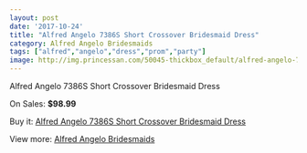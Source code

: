 ```yaml
---
layout: post
date: '2017-10-24'
title: "Alfred Angelo 7386S Short Crossover Bridesmaid Dress"
category: Alfred Angelo Bridesmaids
tags: ["alfred","angelo","dress","prom","party"]
image: http://img.princessan.com/50045-thickbox_default/alfred-angelo-7386s-short-crossover-bridesmaid-dress.jpg
---
```

Alfred Angelo 7386S Short Crossover Bridesmaid Dress

On Sales: **$98.99**
<a href="https://www.princessan.com/en/alfred-angelo-bridesmaids/22574-alfred-angelo-7386s-short-crossover-bridesmaid-dress.html"><amp-img layout="responsive" width="600" height="600" src="//img.princessan.com/50045-thickbox_default/alfred-angelo-7386s-short-crossover-bridesmaid-dress.jpg" alt="Alfred Angelo 7386S Short Crossover Bridesmaid Dress 0" /></a>
<a href="https://www.princessan.com/en/alfred-angelo-bridesmaids/22574-alfred-angelo-7386s-short-crossover-bridesmaid-dress.html"><amp-img layout="responsive" width="600" height="600" src="//img.princessan.com/50046-thickbox_default/alfred-angelo-7386s-short-crossover-bridesmaid-dress.jpg" alt="Alfred Angelo 7386S Short Crossover Bridesmaid Dress 1" /></a>

Buy it: [Alfred Angelo 7386S Short Crossover Bridesmaid Dress](https://www.princessan.com/en/alfred-angelo-bridesmaids/22574-alfred-angelo-7386s-short-crossover-bridesmaid-dress.html "Alfred Angelo 7386S Short Crossover Bridesmaid Dress")

View more: [Alfred Angelo Bridesmaids](https://www.princessan.com/en/192-alfred-angelo-bridesmaids "Alfred Angelo Bridesmaids")